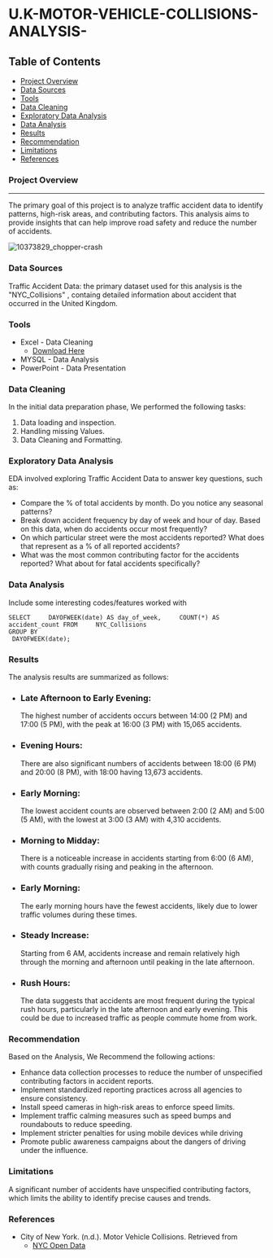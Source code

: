 # U.K-MOTOR-VEHICLE-COLLISIONS-ANALYSIS-

## Table of Contents

- [Project Overview](#project-overview)
- [Data Sources](#data-sources)
- [Tools](#tools)
- [Data Cleaning](#data-cleaning)
- [Exploratory Data Analysis](#exploratory-data-analysis) 
- [Data Analysis](#data-analysis) 
- [Results](#results)
- [Recommendation](#recommendation)
- [Limitations](#limitations)
- [References](#references)

### Project Overview 

---
The primary goal of this project is to analyze traffic accident data to identify patterns, high-risk areas, and contributing factors. This analysis aims to provide insights that can help improve road safety and reduce the number of accidents.

![10373829_chopper-crash](https://github.com/user-attachments/assets/90284e27-9868-4d55-ad1d-e7211d4afd66)



### Data Sources

Traffic Accident Data: the primary dataset used for this analysis is the "NYC_Collisions" , containg detailed information about accident that occurred in the United Kingdom.

### Tools

- Excel - Data Cleaning
  - [Download Here](https://mavenanalytics.io/data-playground?order=date_added%2Cdesc&page=10&pageSize=5)
- MYSQL - Data Analysis 
- PowerPoint - Data Presentation


### Data Cleaning

In the initial data preparation phase, We performed the following tasks:
1. Data loading and inspection.
2. Handling missing Values.
3. Data Cleaning and Formatting.

### Exploratory Data Analysis
EDA involved exploring Traffic Accident Data to answer key questions, such as:

- Compare the % of total accidents by month. Do you notice any seasonal patterns?
- Break down accident frequency by day of week and hour of day. Based on this data, when do accidents occur most frequently?
- On which particular street were the most accidents reported? What does that represent as a % of all reported accidents?
- What was the most common contributing factor for the accidents reported? What about for fatal accidents specifically?

### Data Analysis

Include some interesting codes/features worked with

```MYSQL
SELECT     DAYOFWEEK(date) AS day_of_week,     COUNT(*) AS accident_count FROM     NYC_Collisions
GROUP BY    
 DAYOFWEEK(date);
```

### Results

The analysis results are summarized as follows: 

- ### Late Afternoon to Early Evening: 
  The highest number of accidents occurs between 14:00 (2 PM) and 17:00 (5 PM), with the peak at 16:00 (3 PM) with 15,065 accidents.
- ### Evening Hours: 
  There are also significant numbers of accidents between 18:00 (6 PM) and 20:00 (8 PM), with 18:00 having 13,673 accidents.
- ### Early Morning: 
  The lowest accident counts are observed between 2:00 (2 AM) and 5:00 (5 AM), with the lowest at 3:00 (3 AM) with 4,310 accidents.
- ### Morning to Midday:
  There is a noticeable increase in accidents starting from 6:00 (6 AM), with counts gradually rising and peaking in the afternoon.

- ### Early Morning:
  The early morning hours have the fewest accidents, likely due to lower traffic volumes during these times.
- ### Steady Increase:
  Starting from 6 AM, accidents increase and remain relatively high through the morning and afternoon until peaking in the late afternoon. 
- ### Rush Hours:
  The data suggests that accidents are most frequent during the typical rush hours, particularly in the late afternoon and early evening. This could be due to increased traffic as people commute home from work.

### Recommendation

Based on the Analysis, We Recommend the following actions:
- Enhance data collection processes to reduce the number of unspecified contributing factors in accident reports.
- Implement standardized reporting practices across all agencies to ensure consistency.
- Install speed cameras in high-risk areas to enforce speed limits.
- Implement traffic calming measures such as speed bumps and roundabouts to reduce speeding.
- Implement stricter penalties for using mobile devices while driving
- Promote public awareness campaigns about the dangers of driving under the influence.

### Limitations 

A significant number of accidents have unspecified contributing factors, which limits the ability to identify precise causes and trends.


### References  

- City of New York. (n.d.). Motor Vehicle Collisions. Retrieved from 
  - [NYC Open Data](http://www.nyc.gov/html/nypd/html/traffic_reports/motor_vehicle_collision_data.shtml)
 



